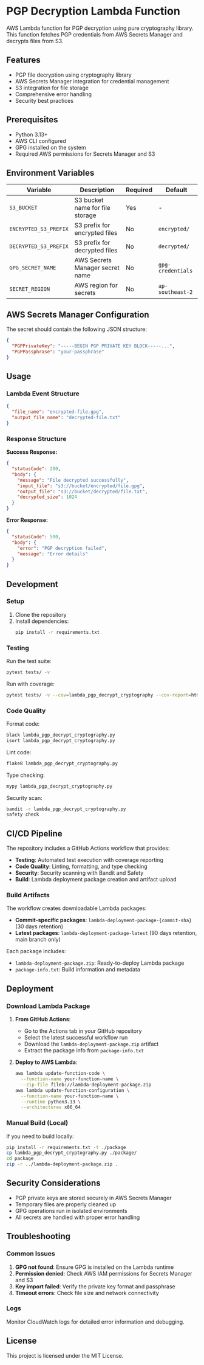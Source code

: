 # PGP Decryption Lambda Function

AWS Lambda function for PGP decryption using pure cryptography library. This function fetches PGP credentials from AWS Secrets Manager and decrypts files from S3.

## Features

- PGP file decryption using cryptography library
- AWS Secrets Manager integration for credential management
- S3 integration for file storage
- Comprehensive error handling
- Security best practices

## Prerequisites

- Python 3.13+
- AWS CLI configured
- GPG installed on the system
- Required AWS permissions for Secrets Manager and S3

## Environment Variables

| Variable | Description | Required | Default |
|----------|-------------|----------|---------|
| `S3_BUCKET` | S3 bucket name for file storage | Yes | - |
| `ENCRYPTED_S3_PREFIX` | S3 prefix for encrypted files | No | `encrypted/` |
| `DECRYPTED_S3_PREFIX` | S3 prefix for decrypted files | No | `decrypted/` |
| `GPG_SECRET_NAME` | AWS Secrets Manager secret name | No | `gpg-credentials` |
| `SECRET_REGION` | AWS region for secrets | No | `ap-southeast-2` |

## AWS Secrets Manager Configuration

The secret should contain the following JSON structure:

```json
{
  "PGPPrivateKey": "-----BEGIN PGP PRIVATE KEY BLOCK-----...",
  "PGPPassphrase": "your-passphrase"
}
```

## Usage

### Lambda Event Structure

```json
{
  "file_name": "encrypted-file.gpg",
  "output_file_name": "decrypted-file.txt"
}
```

### Response Structure

**Success Response:**
```json
{
  "statusCode": 200,
  "body": {
    "message": "File decrypted successfully",
    "input_file": "s3://bucket/encrypted/file.gpg",
    "output_file": "s3://bucket/decrypted/file.txt",
    "decrypted_size": 1024
  }
}
```

**Error Response:**
```json
{
  "statusCode": 500,
  "body": {
    "error": "PGP decryption failed",
    "message": "Error details"
  }
}
```

## Development

### Setup

1. Clone the repository
2. Install dependencies:
   ```bash
   pip install -r requirements.txt
   ```

### Testing

Run the test suite:
```bash
pytest tests/ -v
```

Run with coverage:
```bash
pytest tests/ -v --cov=lambda_pgp_decrypt_cryptography --cov-report=html
```

### Code Quality

Format code:
```bash
black lambda_pgp_decrypt_cryptography.py
isort lambda_pgp_decrypt_cryptography.py
```

Lint code:
```bash
flake8 lambda_pgp_decrypt_cryptography.py
```

Type checking:
```bash
mypy lambda_pgp_decrypt_cryptography.py
```

Security scan:
```bash
bandit -r lambda_pgp_decrypt_cryptography.py
safety check
```

## CI/CD Pipeline

The repository includes a GitHub Actions workflow that provides:

- **Testing**: Automated test execution with coverage reporting
- **Code Quality**: Linting, formatting, and type checking
- **Security**: Security scanning with Bandit and Safety
- **Build**: Lambda deployment package creation and artifact upload

### Build Artifacts

The workflow creates downloadable Lambda packages:

- **Commit-specific packages**: `lambda-deployment-package-{commit-sha}` (30 days retention)
- **Latest packages**: `lambda-deployment-package-latest` (90 days retention, main branch only)

Each package includes:
- `lambda-deployment-package.zip`: Ready-to-deploy Lambda package
- `package-info.txt`: Build information and metadata

## Deployment

### Download Lambda Package

1. **From GitHub Actions**:
   - Go to the Actions tab in your GitHub repository
   - Select the latest successful workflow run
   - Download the `lambda-deployment-package.zip` artifact
   - Extract the package info from `package-info.txt`

2. **Deploy to AWS Lambda**:
   ```bash
   aws lambda update-function-code \
     --function-name your-function-name \
     --zip-file fileb://lambda-deployment-package.zip
   aws lambda update-function-configuration \
     --function-name your-function-name \
     --runtime python3.13 \
     --architectures x86_64
   ```

### Manual Build (Local)

If you need to build locally:
```bash
pip install -r requirements.txt -t ./package
cp lambda_pgp_decrypt_cryptography.py ./package/
cd package
zip -r ../lambda-deployment-package.zip .
```

## Security Considerations

- PGP private keys are stored securely in AWS Secrets Manager
- Temporary files are properly cleaned up
- GPG operations run in isolated environments
- All secrets are handled with proper error handling

## Troubleshooting

### Common Issues

1. **GPG not found**: Ensure GPG is installed on the Lambda runtime
2. **Permission denied**: Check AWS IAM permissions for Secrets Manager and S3
3. **Key import failed**: Verify the private key format and passphrase
4. **Timeout errors**: Check file size and network connectivity

### Logs

Monitor CloudWatch logs for detailed error information and debugging.

## License

This project is licensed under the MIT License.
